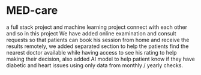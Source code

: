 # MED-care
a full stack project and machine learning project connect with each other and so in this project We have added online examination and consult requests so that
patients can book his session from home and receive the results
remotely, we added separated section to help the patients find the
nearest doctor available while having access to see his rating to help
making their decision, also added AI model to help patient know if
they have diabetic and heart issues using only data from monthly /
yearly checks.
